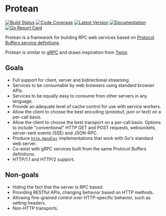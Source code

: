 # Protean

[![Build Status](https://github.com/dogmatiq/protean/workflows/CI/badge.svg)](https://github.com/dogmatiq/protean/actions?workflow=CI)
[![Code Coverage](https://img.shields.io/codecov/c/github/dogmatiq/protean/main.svg)](https://codecov.io/github/dogmatiq/protean)
[![Latest Version](https://img.shields.io/github/tag/dogmatiq/protean.svg?label=semver)](https://semver.org)
[![Documentation](https://img.shields.io/badge/go.dev-reference-007d9c)](https://pkg.go.dev/github.com/dogmatiq/protean)
[![Go Report Card](https://goreportcard.com/badge/github.com/dogmatiq/protean)](https://goreportcard.com/report/github.com/dogmatiq/protean)

Protean is a framework for building RPC web services based on [Protocol Buffers
service definitions](https://developers.google.com/protocol-buffers/docs/proto3#services).

Protean is similar to [gRPC](https://grpc.io/) and draws inspiration from
[Twirp](https://github.com/twitchtv/twirp).

## Goals

- Full support for client, server and bidirectional streaming.
- Services to be consumable by web browsers using standard browser APIs.
- Services to be equally easy to consume from other servers in any language.
- Provide an adequate level of cache control for use with service workers.
- Allow the client to choose the best encoding (protobuf, json or text) on a
  per-call basis.
- Allow the client to choose the best transport on a per-call basis. Options
  to include "conventional" HTTP GET and POST requests, websockets, server-sent
  events (SSE) and JSON-RPC.
- Produce [`http.Handler`](https://pkg.go.dev/net/http#Handler) implementations
  that work with Go's standard web server.
- Co-exist with gRPC services built from the same Protocol Buffers definitions.
- HTTP/1.1 and HTTP/2 support.

## Non-goals

- Hiding the fact that the server is RPC based.
- Providing RESTful APIs, changing behavior based on HTTP methods.
- Allowing fine-grained control over HTTP-specific behavior, such as setting headers.
- Non-HTTP transports.